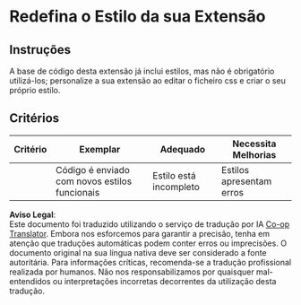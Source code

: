 <!--
CO_OP_TRANSLATOR_METADATA:
{
  "original_hash": "e3c6f2a03c2336e60412612d870af547",
  "translation_date": "2025-08-24T13:15:33+00:00",
  "source_file": "5-browser-extension/1-about-browsers/assignment.md",
  "language_code": "pt"
}
-->
# Redefina o Estilo da sua Extensão

## Instruções

A base de código desta extensão já inclui estilos, mas não é obrigatório utilizá-los; personalize a sua extensão ao editar o ficheiro css e criar o seu próprio estilo.

## Critérios

| Critério | Exemplar                                    | Adequado              | Necessita Melhorias |
| -------- | ------------------------------------------- | --------------------- | ------------------- |
|          | Código é enviado com novos estilos funcionais | Estilo está incompleto | Estilos apresentam erros |

**Aviso Legal**:  
Este documento foi traduzido utilizando o serviço de tradução por IA [Co-op Translator](https://github.com/Azure/co-op-translator). Embora nos esforcemos para garantir a precisão, tenha em atenção que traduções automáticas podem conter erros ou imprecisões. O documento original na sua língua nativa deve ser considerado a fonte autoritária. Para informações críticas, recomenda-se a tradução profissional realizada por humanos. Não nos responsabilizamos por quaisquer mal-entendidos ou interpretações incorretas decorrentes da utilização desta tradução.